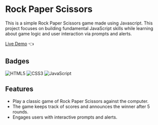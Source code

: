  # Rock Paper Scissors

This is a simple Rock Paper Scissors game made using Javascript. This project focuses on building fundamental JavaScript skills while learning about game logic and user interaction via prompts and alerts.

[Live Demo](https://bryanchow0112.github.io/rock-paper-scissors/) :point_left:


## Badges

![HTML5](https://img.shields.io/badge/html5-%23E34F26.svg?style=for-the-badge&logo=html5&logoColor=white)
![CSS3](https://img.shields.io/badge/css3-%231572B6.svg?style=for-the-badge&logo=css3&logoColor=white)
![JavaScript](https://img.shields.io/badge/javascript-%23323330.svg?style=for-the-badge&logo=javascript&logoColor=%23F7DF1E)


## Features
- Play a classic game of Rock Paper Scissors against the computer.
- The game keeps track of scores and announces the winner after 5 rounds.
- Engages users with interactive prompts and alerts.
